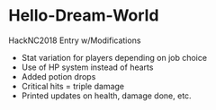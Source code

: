 # Hello-Dream-World
HackNC2018 Entry w/Modifications
  - Stat variation for players depending on job choice
  - Use of HP system instead of hearts
  - Added potion drops
  - Critical hits = triple damage
  - Printed updates on health, damage done, etc.
